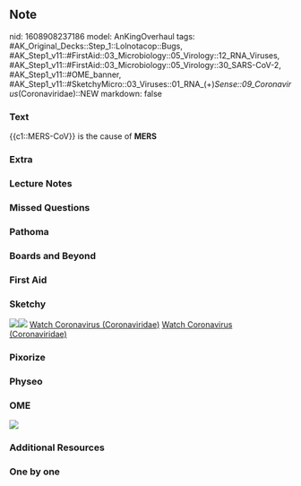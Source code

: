 ## Note
nid: 1608908237186
model: AnKingOverhaul
tags: #AK_Original_Decks::Step_1::Lolnotacop::Bugs, #AK_Step1_v11::#FirstAid::03_Microbiology::05_Virology::12_RNA_Viruses, #AK_Step1_v11::#FirstAid::03_Microbiology::05_Virology::30_SARS-CoV-2, #AK_Step1_v11::#OME_banner, #AK_Step1_v11::#SketchyMicro::03_Viruses::01_RNA_(+)_Sense::09_Coronavirus_(Coronaviridae)::NEW
markdown: false

### Text
{{c1::MERS-CoV}} is the cause of <b>MERS</b>

### Extra


### Lecture Notes


### Missed Questions


### Pathoma


### Boards and Beyond


### First Aid


### Sketchy
<img src=
"paste-2c21659dd60af9974a610ecb4111077910ef2972.jpg"><img src=
"paste-826ec45461446d9a9c0cb87e9545ade8b0e8023b.jpg"> <a href=
"https://dashboard.sketchy.com/study/medical/courses/medical-microbiology/units/medical-microbiology-viruses/videos/medical-microbiology-viruses-rna-viruses-positive-sense-coronavirus-coronaviridae?utm_source=anki&utm_medium=partnership&utm_campaign=february_update&utm_content=medical">
Watch Coronavirus (Coronaviridae)</a> <a href=
"https://dashboard.sketchy.com/study/medical/courses/medical-microbiology/units/medical-microbiology-viruses/videos/medical-microbiology-viruses-rna-viruses-positive-sense-coronavirus-coronaviridae?utm_source=anki&utm_medium=partnership&utm_campaign=february_update&utm_content=medical">
Watch Coronavirus (Coronaviridae)</a>

### Pixorize


### Physeo


### OME
<div class="ome-widget">
  <a href="https://onlinemeded.org?ref=anki"><img src=
  "_OME_AnkiFlashcards_General_7.png"></a>
</div>

### Additional Resources


### One by one

